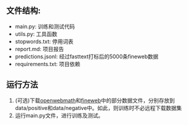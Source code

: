 ## 文件结构:

- main.py: 训练和测试代码
- utils.py: 工具函数
- stopwords.txt: 停用词表
- report.md: 项目报告
- predictions.jsonl: 经过fasttext打标后的5000条fineweb数据
- requirements.txt: 项目依赖

## 运行方法

1. (可选)下载[openwebmath](https://huggingface.co/datasets/open-web-math/open-web-math)和[fineweb](https://huggingface.co/datasets/HuggingFaceFW/fineweb)中的部分数据文件，分别存放到data/positive和data/negative中。如此，则训练时不必远程下载数据集
2. 运行main.py文件，进行训练及测试。